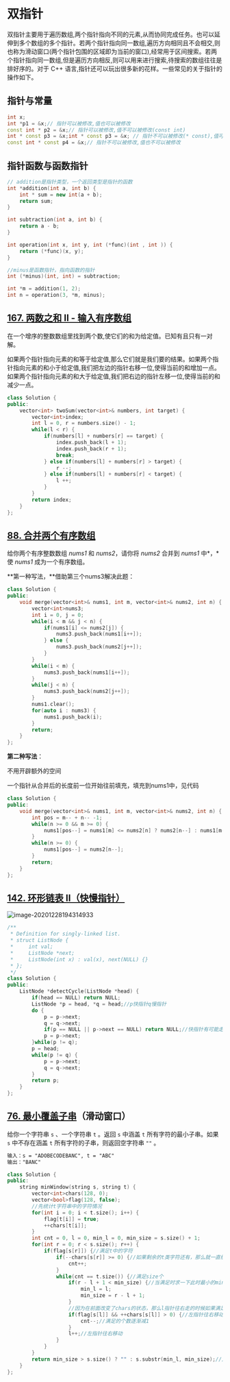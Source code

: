 # 双指针

双指针主要用于遍历数组,两个指针指向不同的元素,从而协同完成任务。也可以延伸到多个数组的多个指针。若两个指针指向同一数组,遍历方向相同且不会相交,则也称为滑动窗口(两个指针包围的区域即为当前的窗口),经常用于区间搜索。若两个指针指向同一数组,但是遍历方向相反,则可以用来进行搜索,待搜索的数组往往是排好序的。对于 C++ 语言,指针还可以玩出很多新的花样。一些常见的关于指针的操作如下。

## 指针与常量

```cpp
int x;
int *p1 = &x;// 指针可以被修改,值也可以被修改
const int * p2 = &x;// 指针可以被修改,值不可以被修改(const int)
int * const p3 = &x;int * const p3 = &x; // 指针不可以被修改(* const),值可以被修改
const int * const p4 = &x;// 指针不可以被修改,值也不可以被修改
```

## 指针函数与函数指针

```cpp
// addition是指针类型，一个返回类型是指针的函数
int *addition(int a, int b) {
    int * sum = new int(a + b);
    return sum;
}

int subtraction(int a, int b) {
    return a - b;
}

int operation(int x, int y, int (*func)(int , int )) {
    return (*func)(x, y);
}

//minus是函数指针，指向函数的指针
int (*minus)(int, int) = subtraction;

int *m = addition(1, 2);
int n = operation(3, *m, minus);
```

## [167. 两数之和 II - 输入有序数组](https://leetcode-cn.com/problems/two-sum-ii-input-array-is-sorted/)

在一个增序的整数数组里找到两个数,使它们的和为给定值。已知有且只有一对解。

如果两个指针指向元素的和等于给定值,那么它们就是我们要的结果。如果两个指针指向元素的和小于给定值,我们把左边的指针右移一位,使得当前的和增加一点。如果两个指针指向元素的和大于给定值,我们把右边的指针左移一位,使得当前的和减少一点。

```cpp
class Solution {
public:
    vector<int> twoSum(vector<int>& numbers, int target) {
        vector<int>index;
        int l = 0, r = numbers.size() - 1;
        while(l < r) {
            if(numbers[l] + numbers[r] == target) {
                index.push_back(l + 1);
                index.push_back(r + 1);
                break;
            } else if(numbers[l] + numbers[r] > target) {
                r --;
            } else if(numbers[l] + numbers[r] < target) {
                l ++;
            }
        }
        return index;
    }
};
```

## [88. 合并两个有序数组](https://leetcode-cn.com/problems/merge-sorted-array/)

给你两个有序整数数组 *nums1* 和 *nums2*，请你将 *nums2* 合并到 *nums1* 中*，*使 *nums1* 成为一个有序数组。

**第一种写法，**借助第三个nums3解决此题：

```cpp
class Solution {
public:
    void merge(vector<int>& nums1, int m, vector<int>& nums2, int n) {
        vector<int>nums3;
        int i = 0, j = 0;
        while(i < m && j < n) {
            if(nums1[i] <= nums2[j]) {
                nums3.push_back(nums1[i++]);
            } else {
                nums3.push_back(nums2[j++]);
            }
        }
        while(i < m) {
            nums3.push_back(nums1[i++]);
        }
        while(j < n) {
            nums3.push_back(nums2[j++]);
        }
        nums1.clear();
        for(auto i : nums3) {
            nums1.push_back(i);
        }
        return;
    }
};
```

**第二种写法**：

不用开辟额外的空间

一个指针从合并后的长度前一位开始往前填充，填充到nums1中，见代码

```cpp
class Solution {
public:
    void merge(vector<int>& nums1, int m, vector<int>& nums2, int n) {
        int pos = m-- + n-- -1;
        while(n >= 0 && m >= 0) {
            nums1[pos--] = nums1[m] <= nums2[n] ? nums2[n--] : nums1[m--]; 
        }
        while(n >= 0) {
            nums1[pos--] = nums2[n--];
        }
        return;
    }
};
```

## [142. 环形链表 II（快慢指针）](https://leetcode-cn.com/problems/linked-list-cycle-ii/)

![image-20201228194314933](http://test-fangsong-imgsubmit.oss-cn-beijing.aliyuncs.com/img/image-20201228194314933.png)

```cpp
/**
 * Definition for singly-linked list.
 * struct ListNode {
 *     int val;
 *     ListNode *next;
 *     ListNode(int x) : val(x), next(NULL) {}
 * };
 */
class Solution {
public:
    ListNode *detectCycle(ListNode *head) {
        if(head == NULL) return NULL;
        ListNode *p = head, *q = head;//p快指针q慢指针
        do {
            p = p->next;
            q = q->next;
            if(p == NULL || p->next == NULL) return NULL;//快指针有可能走一步就会越界了
            p = p->next;
        }while(p != q);
        p = head;
        while(p != q) {
            p = p->next;
            q = q->next;
        }
        return p;
    }
};
```

## [76. 最小覆盖子串](https://leetcode-cn.com/problems/minimum-window-substring/)（滑动窗口）

给你一个字符串 `s` 、一个字符串 `t` 。返回 `s` 中涵盖 `t` 所有字符的最小子串。如果 `s` 中不存在涵盖 `t` 所有字符的子串，则返回空字符串 `""` 。

```html
输入：s = "ADOBECODEBANC", t = "ABC"
输出："BANC"
```

```cpp
class Solution {
public:
    string minWindow(string s, string t) {
        vector<int>chars(128, 0);
        vector<bool>flag(128, false);
        //先统计t字符串中的字符情况
        for(int i = 0; i < t.size(); i++) {
            flag[t[i]] = true;
            ++chars[t[i]];
        }
        int cnt = 0, l = 0, min_l = 0, min_size = s.size() + 1;
        for(int r = 0; r < s.size(); r++) {
            if(flag[s[r]]) {//满足t中的字符
                if(--chars[s[r]] >= 0) {//如果剩余的t类字符还有，那么就一直统计走了多少步了
                    cnt++;
                }
                while(cnt == t.size()) {//满足size个
                    if(r - l + 1 < min_size) {//当满足时求一下此时最小的min_size,同时也记录一下min_l
                        min_l = l;
                        min_size = r - l + 1; 
                    }
                    //因为在前面改变了chars的状态，那么l指针往右走的时候如果满足flag[s[l]]时应该归还他的状态；
                    if(flag[s[l]] && ++chars[s[l]] > 0) {//左指针往右移动
                        cnt--;//满足的个数逐渐减1
                    }
                    l++;//左指针往右移动
                }
            }
        }
        return min_size > s.size() ? "" : s.substr(min_l, min_size);//入过min_size > size那么只有一种s.size() + 1,否则返回从min_l切到s.size();
    }
};
```


